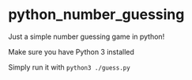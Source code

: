 # python_number_guessing
Just a simple number guessing game in python!

Make sure you have Python 3 installed

Simply run it with `python3 ./guess.py`
